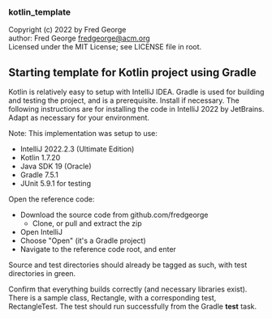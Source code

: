 ### kotlin_template

Copyright (c) 2022 by Fred George  
author: Fred George  fredgeorge@acm.org  
Licensed under the MIT License; see LICENSE file in root.


## Starting template for Kotlin project using Gradle

Kotlin is relatively easy to setup with IntelliJ IDEA. 
Gradle is used for building and testing the project, and is a 
prerequisite. Install if necessary.
The following instructions are for installing the code 
in IntelliJ 2022 by JetBrains. 
Adapt as necessary for your environment.

Note: This implementation was setup to use:

- IntelliJ 2022.2.3 (Ultimate Edition)
- Kotlin 1.7.20
- Java SDK 19 (Oracle)
- Gradle 7.5.1
- JUnit 5.9.1 for testing

Open the reference code:

- Download the source code from github.com/fredgeorge
    - Clone, or pull and extract the zip
- Open IntelliJ
- Choose "Open" (it's a Gradle project)
- Navigate to the reference code root, and enter

Source and test directories should already be tagged as such,
with test directories in green.

Confirm that everything builds correctly (and necessary libraries exist).
There is a sample class, Rectangle, with a corresponding
test, RectangleTest. The test should run successfully
from the Gradle __test__ task.
